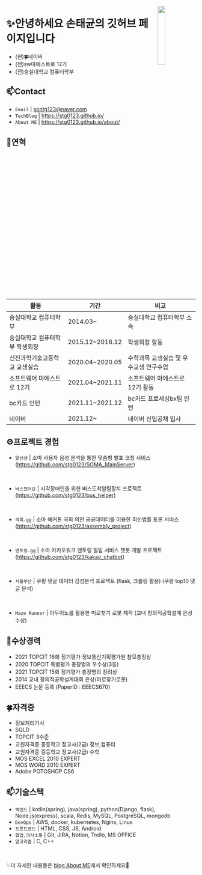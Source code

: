<a href="https://hits.seeyoufarm.com"><img src="https://hits.seeyoufarm.com/api/count/incr/badge.svg?url=https%3A%2F%2Fgithub.com%2Fstg0123%2Fhit-counter&count_bg=%235AE57E&title_bg=%23555555&icon=&icon_color=%23E7E7E7&title=%EB%B0%A9%EB%AC%B8%EC%9E%90%EC%88%98&edge_flat=false" width="20%" align="right"/></a>  

# ✨안녕하세요 손태균의 깃허브 페이지입니다  
- (현)🍀네이버
- (전)sw마에스트로 12기  
- (전)숭실대학교 컴퓨터학부 

## 📫Contact

- `Email` | sontg123@naver.com
- `TechBlog` | <a href="https://stg0123.github.io/" target="_blank">https://stg0123.github.io/</a>
- `About ME` | <a href="https://stg0123.github.io/about/" target="_blank">https://stg0123.github.io/about/</a>


## 👋연혁<br/>
|활동|기간|비고|
|---|---|---|
|숭실대학교 컴퓨터학부|2014.03~ | 숭실대학교 컴퓨터학부 소속|
|숭실대학교 컴퓨터학부 학생회장|2015.12~2016.12|학생회장 할동|
|신진과학기술고등학교 교생실습 |2020.04~2020.05|수학과목 교생실습 및 우수교생 연구수업|
|소프트웨어 마에스트로 12기|2021.04~2021.11| 소프트웨어 마에스트로 12기 활동|
|bc카드 인턴|2021.11~2021.12|bc카드 프로세싱bx팀 인턴| 
|네이버 | 2021.12~ |네이버 신입공채 입사|

## ⚙프로젝트 경험

- `말선생` | 소마 사용자 음성 분석을 통한 맞춤형 발표 코칭 서비스 (https://github.com/stg0123/SOMA_MainServer)
<br>

- `버스왔어요` | 시각장애인을 위한 버스도착알림장치 프로젝트 (https://github.com/stg0123/bus_helper)
<br>

- `국회.gg` | 소마 해커톤 국회 의안 공공데이터를 이용한 최신법률 토론 서비스 (https://github.com/stg0123/assembly_project)
<br>

- `멘토링.gg` | 소마 카카오워크 멘토링 알림 서비스 챗봇 개발 프로젝트 (https://github.com/stg0123/kakao_chatbot)
<br>

- `서울부산` | 쿠팡 댓글 데이터 감성분석 프로젝트 (flask, 크롤링 활용) (쿠팡 top10 댓글 분석)
<br>

- `Maze Runner` | 아두이노를 활용한 미로찾기 로봇 제작 (교내 창의적공학설계 은상 수상)

## 🎉수상경력
- 2021 TOPCIT 16회 정기평가 정보통신기획평가원 참모총장상
- 2020 TOPCIT 특별평가 총장명의 우수상(3등)
- 2021 TOPCIT 15회 정기평가 총장명의 장려상
- 2014 교내 창의적공학설계대회 은상(미로찾기로봇)
- EEECS 논문 등록 (PaperID : EEECS670)

## 🍀자격증
- 정보처리기사
- SQLD
- TOPCIT 3수준
- 교원자격증 중등학교 정교사(2급) 정보,컴퓨터
- 교원자격증 증등학교 정교사(2급) 수학
- MOS EXCEL 2010 EXPERT
- MOS WORD 2010 EXPERT
- Adobe POTOSHOP CS6



## 📫기술스택
- `백엔드` | kotlin(spring), java(spring), python(Django, flask), Node.js(express), scala, Redis, MySQL, PostgreSQL, mongodb
- `DevOps` | AWS, docker, kubernetes, Nginx, Linux
- `프론트엔드` | HTML, CSS, JS, Android 
- `협업,의사소통` | Git, JIRA, Notion, Trello, MS OFFICE
- `알고리즘` | C, C++
<br>

✨더 자세한 내용들은 <a href="https://stg0123.github.io/about/" target="_blank">blog About ME</a>에서 확인하세요👋

